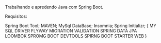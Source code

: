 Trabalhando e apredendo Java com Spring Boot.

Requisitos:


Spring Boot Tool;
MAVEN;
MySql DataBase;
Insomnia;
Spring Initializr;
  {
    MY SQL DRIVER
    FLYWAY MIGRATION
    VALIDATION
    SPRING DATA JPA
    LOOMBOK
    SPROMG BOOT DEVTOOLS
    SPIRNG BOOT STARTER WEB
  }

